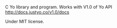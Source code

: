 C Yo library and program.
Works with V1.0 of Yo API http://docs.justyo.co/v1.0/docs

Under MIT license.
